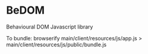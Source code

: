 # BeDOM

Behavioural DOM Javascript library

To bundle:
browserify main/client/resources/js/app.js > main/client/resources/js/public/bundle.js